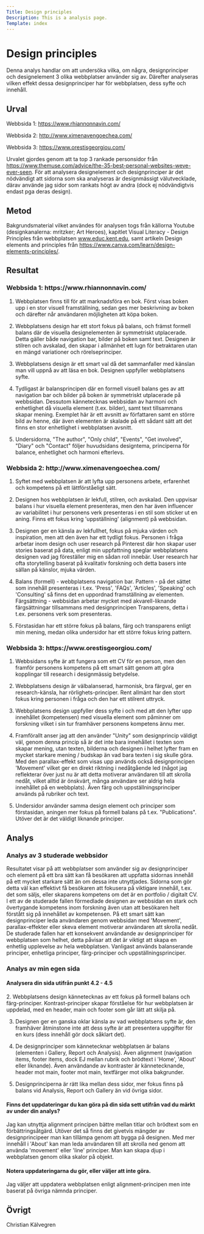 ```yaml
---
Title: Design principles
Description: This is a analysis page.
Template: index
---
```


# Design principles

Denna analys handlar om att undersöka vilka, om några, designprinciper och designelement 3 olika webbplatser använder sig av. Därefter analyseras vilken effekt dessa designprinciper har för webbplatsen, dess syfte och innehåll.

## Urval

Webbsida 1: https://www.rhiannonnavin.com/

Webbsida 2: http://www.ximenavengoechea.com/

Webbsida 3: https://www.orestisgeorgiou.com/

Urvalet gjordes genom att ta top 3 rankade personsidor från https://www.themuse.com/advice/the-35-best-personal-websites-weve-ever-seen. För att analysera designelement och designprinciper är det nödvändigt att sidorna som ska analyseras är designmässigt välutvecklade, därav använde jag sidor som rankats högt av andra (dock ej nödvändigtvis endast pga deras design).

## Metod

Bakgrundsmaterial vilket användes för analysen togs från källorna Youtube (designkanalerna: mritzker; Art Heroes), kapitlet Visual Literacy - Design Principles från webbplatsen www.educ.kent.edu, samt artikeln Design elements and principles från https://www.canva.com/learn/design-elements-principles/.

## Resultat

<h3>Webbsida 1: https://www.rhiannonnavin.com/</h3>

1. Webbplatsen finns till för att marknadsföra en bok. Först visas boken upp i en stor visuell framställning, sedan ges mer beskrivning av boken och därefter når användaren möjligheten att köpa boken.

2. Webbplatsens design har ett stort fokus på balans, och främst formell balans där de visuella designelementen är symmetriskt utplacerade. Detta gäller både navigation bar, bilder på boken samt text. Designen är stilren och avskalad, den skapar i allmänhet ett lugn för betraktaren utan en mängd variationer och rörelseprinciper.

3. Webbplatsens design är ett smart val då det sammanfaller med känslan man vill uppnå av att läsa en bok. Designen uppfyller webbplatsens syfte.

4. Tydligast är balansprincipen där en formell visuell balans ges av att navigation bar och bilder på boken är symmetriskt utplacerade på webbsidan. Dessutom kännetecknas webbsidan av harmoni och enhetlighet då visuella element (t.ex. bilder), samt text tillsammans skapar mening. Exemplet här är ett avsnitt av författaren samt en större bild av henne, där även elementen är skalade på ett sådant sätt att det finns en stor enhetlighet i webbplatsen avsnitt.

5. Undersidorna, "The author", "Only child", "Events", "Get involved", "Diary" och "Contact" följer huvudsidans designtema, principerna för balance, enhetlighet och harmoni efterlevs.

<h3>Webbsida 2: http://www.ximenavengoechea.com/</h3>

1. Syftet med webbplatsen är att lyfta upp personens arbete, erfarenhet och kompetens på ett lättförståeligt sätt.

2. Designen hos webbplatsen är lekfull, stilren, och avskalad. Den uppvisar balans i hur visuella element presenteras, men den har även influencer av variabilitet i hur personens verk presenteras i en stil som sticker ut en aning. Finns ett fokus kring 'uppställning' (alignment) på webbsidan.

3. Designen ger en känsla av lekfullhet, fokus på mjuka värden och inspiration, men att den även har ett tydligt fokus. Personen i fråga arbetar inom design och user research på Pinterest där hon skapar user stories baserat på data, enligt min uppfattning speglar webbplatsens designen vad jag föreställer mig en sådan roll innebär. User research har ofta storytelling baserat på kvalitativ forskning och detta basers inte sällan på känslor, mjuka värden.

4. Balans (formell) - webbplatsens navigation bar. Pattern - på det sättet som innehåll presenteras i t.ex. 'Press', 'FAQs', 'Articles', 'Speaking' och 'Consulting' så finns det en uppordnad framställning av elementen. Färgsättning - webbsidan arbetar mycket med akvarell-liknande färgsättningar tillsammans med designprincipen Transparens, detta i t.ex. personens verk som presenteras.

5. Förstasidan har ett större fokus på balans, färg och transparens enligt min mening, medan olika undersidor har ett större fokus kring pattern.

<h3>Webbsida 3: https://www.orestisgeorgiou.com/</h3>

1. Webbsidans syfte är att fungera som ett CV för en person, men den framför personens kompetens på ett smart sätt genom att göra kopplingar till research i designmässig betydelse.

2. Webbplatsens design är välbalanserad, harmonisk, bra färgval, ger en research-känsla, har rörlighets-principer. Rent allmänt har den stort fokus kring personen i fråga och den har ett stilrent uttryck.

3. Webbplatsens design uppfyller dess syfte i och med att den lyfter upp innehållet (kompetensen) med visuella element som påminner om forskning vilket i sin tur framhäver personens kompetens ännu mer.

4. Framförallt anser jag att den använder "Unity" som designprincip väldigt väl, genom denna princip så är det inte bara innehållet i texten som skapar mening, utan texten, bilderna och designen i helhet lyfter fram en mycket starkare mening / budskap än vad bara texten i sig skulle göra. Med den parallax-effekt som visas upp används också designprincipen 'Movement' vilket ger en direkt riktning i nedåtgående led (något jag reflekterar över just nu är att detta motiverar användaren till att skrolla nedåt, vilket alltid är önskvärt, många användare ser aldrig hela innehållet på en webbplats). Även färg och uppställningsprinciper används på rubriker och text.

5. Undersidor använder samma design element och principer som förstasidan, aningen mer fokus på formell balans på t.ex. "Publications". Utöver det är det väldigt liknande principer.

## Analys

<h3>Analys av 3 studerade webbsidor</h3>
Resultatet visar på att webbplatser som använder sig av designprinciper och element på ett bra sätt kan få besökaren att uppfatta sidornas innehåll på ett mycket starkare sätt än om dessa inte utnyttjades. Sidorna som gör detta väl kan effektivt få besökaren att fokusera på viktigare innehåll, t.ex. det som säljs, eller skaparens kompetens om det är en portfolio / digitalt CV. I ett av de studerade fallen förmedlade designen av webbsidan en stark och övertygande kompetens inom forskning även utan att besökaren helt förstått sig på innehållet av kompetensen. På ett smart sätt kan designprinciper leda användaren genom webbsidan med 'Movement', parallax-effekter eller skeva element motiverar användaren att skrolla nedåt. De studerade fallen har ett konsekvent användande av designprinciper för webbplatsen som helhet, detta påvisar att det är viktigt att skapa en enhetlig upplevelse av hela webbplatsen. Vanligast används balanserande principer, enhetliga principer, färg-principer och uppställningsprinciper.

<h3>Analys av min egen sida</h3>

<h4>Analysera din sida utifrån punkt 4.2 - 4.5</h4>
2. Webbplatsens design kännetecknas av ett fokus på formell balans och färg-principer. Kontrast-principer skapar förståelse för hur webbplatsen är uppdelad, med en header, main och footer som går lätt att skilja på.

3. Designen ger en ganska oklar känsla av vad webbplatsens syfte är, den framhäver åtminstone inte att dess syfte är att presentera uppgifter för en kurs (dess innehåll gör dock såklart det).

4. De designprinciper som kännetecknar webbplatsen är balans (elementen i Gallery, Report och Analysis). Även alignment (navigation items, footer items, dock EJ mellan rubrik och brödtext i 'Home', 'About' eller liknande). Även användande av kontraster är kännetecknande, header mot main, footer mot main, textfärger mot olika bakgrunder.

5. Designprinciperna är rätt lika mellan dess sidor, mer fokus finns på balans vid Analysis, Report och Gallery än vid övriga sidor.

<h4>Finns det uppdateringar du kan göra på din sida sett utifrån vad du märkt av under din analys?</h4>
Jag kan utnyttja alignment principen bättre mellan titlar och brödtext som en förbättringsåtgärd. Utöver det så finns det givetvis mängder av designprincipeer man kan tillämpa genom att bygga på designen. Med mer innehåll i 'About' kan man leda användaren till att skrolla ned genom att använda 'movement' eller 'line' principer. Man kan skapa djup i webbplatsen genom olika skalor på objekt.

<h4>Notera uppdateringarna du gör, eller väljer att inte göra.</h4>
Jag väljer att uppdatera webbplatsen enligt alignment-principen men inte baserat på övriga nämnda principer.

## Övrigt

Christian Kälvegren
